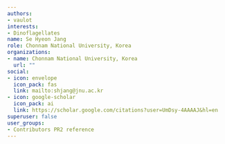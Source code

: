 ```yaml
---
authors:
- vaulot
interests:
- Dinoflagellates
name: Se Hyeon Jang
role: Chonnam National University, Korea
organizations:
- name: Chonnam National University, Korea
  url: ""
social:
- icon: envelope
  icon_pack: fas
  link: mailto:shjang@jnu.ac.kr
- icon: google-scholar
  icon_pack: ai
  link: https://scholar.google.com/citations?user=UmDsy-4AAAAJ&hl=en
superuser: false
user_groups:
- Contributors PR2 reference
---
```

